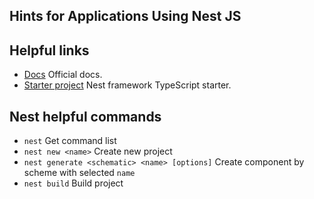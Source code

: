 ## Hints for Applications Using Nest JS

## Helpful links
* [Docs][101] Official docs.
* [Starter project][102] Nest framework TypeScript starter.

## Nest helpful commands
* `nest` Get command list
* `nest new <name>` Create new project
* `nest generate <schematic> <name> [options]` Create component by scheme with selected `name`
* `nest build` Build project

[101]: https://docs.nestjs.com/
[102]: https://github.com/nestjs/typescript-starter
